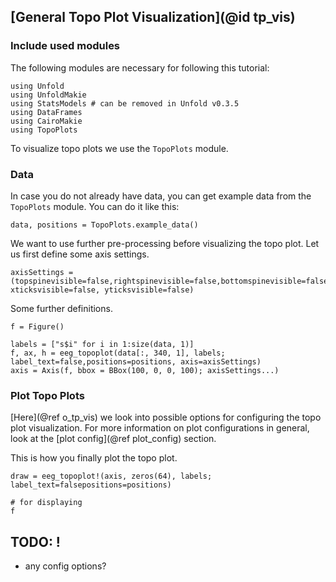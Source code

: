 ## [General Topo Plot Visualization](@id tp_vis)

### Include used modules
The following modules are necessary for following this tutorial:
```
using Unfold
using UnfoldMakie
using StatsModels # can be removed in Unfold v0.3.5
using DataFrames
using CairoMakie
using TopoPlots
```
To visualize topo plots we use the `TopoPlots` module.

### Data
In case you do not already have data, you can get example data from the `TopoPlots` module. 
You can do it like this:
```
data, positions = TopoPlots.example_data()
```

We want to use further pre-processing before visualizing the topo plot.
Let us first define some axis settings.
```
axisSettings = (topspinevisible=false,rightspinevisible=false,bottomspinevisible=false,leftspinevisible=false,xgridvisible=false,ygridvisible=false,xticklabelsvisible=false,yticklabelsvisible=false, xticksvisible=false, yticksvisible=false)
```
Some further definitions.
```
f = Figure()

labels = ["s$i" for i in 1:size(data, 1)]
f, ax, h = eeg_topoplot(data[:, 340, 1], labels; label_text=false,positions=positions, axis=axisSettings)
axis = Axis(f, bbox = BBox(100, 0, 0, 100); axisSettings...)
```

### Plot Topo Plots

[Here](@ref o_tp_vis) we look into possible options for configuring the topo plot visualization.
For more information on plot configurations in general, look at the [plot config](@ref plot_config) section. 

This is how you finally plot the topo plot.
```
draw = eeg_topoplot!(axis, zeros(64), labels; label_text=falsepositions=positions)

# for displaying
f
```


## TODO: !
- any config options?